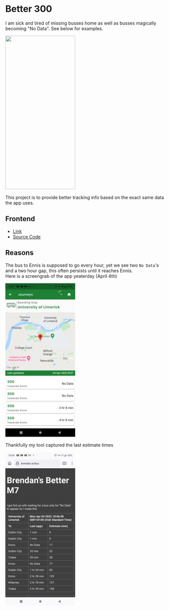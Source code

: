 # Better 300

I am sick and tired of missing busses home as well as busses magically becoming "No Data".
See below for examples.

<img src="media/image.png"  width="218" height="480">

This project is to provide better tracking info based on the exact same data the app uses.

## Frontend

* [Link]
* [Source Code]

[Link]: https://brendan.ie/bus
[Source Code]: https://gitlab.com/brendan.ie/v1/-/blob/main/src/bus.html

## Reasons

The bus to Ennis is supposed to go every hour, yet we see two ``No Data``'s and a two hour gap, this often persists until it reaches Ennis.  
Here is a screengrab of the app yeaterday (April 4th)

<img src="media/Ennis_0.png"  width="218" height="480">

Thankfully my tool captured the last estimate times

<img src="media/Ennis_1.png"  width="218" height="480">
